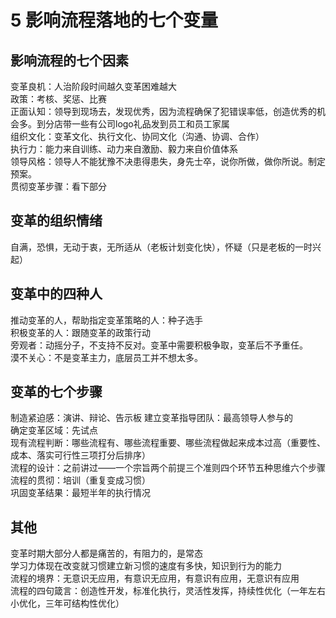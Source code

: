 

# 5 影响流程落地的七个变量

## 影响流程的七个因素

变革良机：人治阶段时间越久变革困难越大  
政策：考核、奖惩、比赛  
正面认知：领导到现场去，发现优秀，因为流程确保了犯错误率低，创造优秀的机会多。到分店带一些有公司logo礼品发到员工和员工家属  
组织文化：变革文化、执行文化、协同文化（沟通、协调、合作）  
执行力：能力来自训练、动力来自激励、毅力来自价值体系  
领导风格：领导人不能犹豫不决患得患失，身先士卒，说你所做，做你所说。制定预案。  
贯彻变革步骤：看下部分  

## 变革的组织情绪

自满，恐惧，无动于衷，无所适从（老板计划变化快），怀疑（只是老板的一时兴起）  

## 变革中的四种人

推动变革的人，帮助指定变革策略的人：种子选手  
积极变革的人：跟随变革的政策行动  
旁观者：动摇分子，不支持不反对。变革中需要积极争取，变革后不予重任。  
漠不关心：不是变革主力，底层员工并不想太多。  

## 变革的七个步骤

制造紧迫感：演讲、辩论、告示板 
建立变革指导团队：最高领导人参与的  
确定变革区域：先试点  
现有流程判断：哪些流程有、哪些流程重要、哪些流程做起来成本过高（重要性、成本、落实可行性三项打分后排序）  
流程的设计：之前讲过——一个宗旨两个前提三个准则四个环节五种思维六个步骤  
流程的贯彻：培训（重复变成习惯）  
巩固变革结果：最短半年的执行情况  

## 其他

变革时期大部分人都是痛苦的，有阻力的，是常态  
学习力体现在改变就习惯建立新习惯的速度有多快，知识到行为的能力  
流程的境界：无意识无应用，有意识无应用，有意识有应用，无意识有应用  
流程的四句箴言：创造性开发，标准化执行，灵活性发挥，持续性优化（一年左右小优化，三年可结构性优化）  



